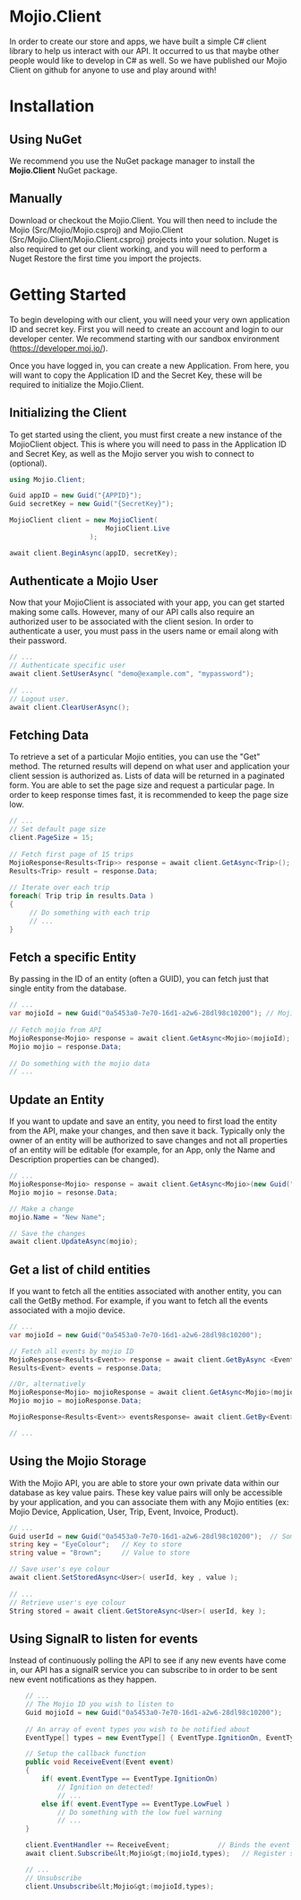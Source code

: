 Mojio.Client
============

In order to create our store and apps, we have built a simple C# client library to help us interact with our API. It occurred to us that maybe other people would like to develop in C# as well.  So we have published our Mojio Client on github for anyone to use and play around with!


Installation
============

Using NuGet
-----------

We recommend you use the NuGet package manager to install the **Mojio.Client** NuGet package.

Manually
--------

Download or checkout the Mojio.Client.  You will then need to include the Mojio (Src/Mojio/Mojio.csproj) and Mojio.Client (Src/Mojio.Client/Mojio.Client.csproj) projects into your solution.  Nuget is also required to get our client working, and you will need to perform a Nuget Restore the first time you import the projects.


Getting Started
===============

To begin developing with our client, you will need your very own application ID and secret key.  First you will need to create an account and login to our developer center.  We recommend starting with our sandbox environment (https://developer.moj.io/).

Once you have logged in, you can create a new Application.  From here, you will want to copy the Application ID and the Secret Key, these will be required to initialize the Mojio.Client.


Initializing the Client
-----------------------

To get started using the client, you must first create a new instance of the MojioClient object.  This is where you will need to pass in the Application ID and Secret Key, as well as the Mojio server you wish to connect to (optional).

```csharp
using Mojio.Client;

Guid appID = new Guid("{APPID}");
Guid secretKey = new Guid("{SecretKey}");

MojioClient client = new MojioClient(
                        MojioClient.Live
                    );

await client.BeginAsync(appID, secretKey);


```

Authenticate a Mojio User
-------------------------

Now that your MojioClient is associated with your app, you can get started making some calls.  However, many of our API calls also require an authorized user to be associated with the client sesion.  In order to authenticate a user, you must pass in the users name or email along with their password.

```csharp
// ...
// Authenticate specific user
await client.SetUserAsync( "demo@example.com", "mypassword");
	
// ...
// Logout user.
await client.ClearUserAsync();
```

Fetching Data
-------------

To retrieve a set of a particular Mojio entities, you can use the "Get" method.  The returned results will depend on what user and application your client session is authorized as. Lists of data will be returned in a paginated form.  You are able to set the page size and request a particular page.  In order to keep response times fast, it is recommended to keep the page size low.

```csharp
// ...
// Set default page size
client.PageSize = 15;
	
// Fetch first page of 15 trips
MojioResponse<Results<Trip>> response = await client.GetAsync<Trip>();
Results<Trip> result = response.Data;
	
// Iterate over each trip
foreach( Trip trip in results.Data )
{
     // Do something with each trip
     // ...
}
```

Fetch a specific Entity
-----------------------

By passing in the ID of an entity (often a GUID), you can fetch just that single entity from the database.

```csharp
// ...
var mojioId = new Guid("0a5453a0-7e70-16d1-a2w6-28dl98c10200"); // Mojio ID
	
// Fetch mojio from API
MojioResponse<Mojio> response = await client.GetAsync<Mojio>(mojioId);
Mojio mojio = response.Data;
	
// Do something with the mojio data
// ...
```

Update an Entity
----------------

If you want to update and save an entity, you need to first load the entity from the API, make your changes, and then save it back.  Typically only the owner of an entity will be authorized to save changes and not all properties of an entity will be editable (for example, for an App, only the Name and Description properties can be changed).

```csharp
// ...
MojioResponse<Mojio> response = await client.GetAsync<Mojio>(new Guid("015151a1-7e70-16d1-a2w6-28dl98c10200"));
Mojio mojio = resonse.Data;

// Make a change
mojio.Name = "New Name";

// Save the changes
await client.UpdateAsync(mojio);
```

Get a list of child entities
----------------------------

If you want to fetch all the entities associated with another entity, you can call the GetBy method.  For example, if you want to fetch all the events associated with a mojio device.

```csharp
// ...
var mojioId = new Guid("0a5453a0-7e70-16d1-a2w6-28dl98c10200");

// Fetch all events by mojio ID
MojioResponse<Results<Event>> response = await client.GetByAsync <Event,Mojio>(mojioId);
Results<Event> events = response.Data;

//Or, alternatively
MojioResponse<Mojio> mojioResponse = await client.GetAsync<Mojio>(mojioId);
Mojio mojio = mojioResponse.Data;

MojioResponse<Results<Event>> eventsResponse= await client.GetBy<Event>(mojio);

// ...
```

Using the Mojio Storage
-----------------------

With the Mojio API, you are able to store your own private data within our database as key value pairs.  These key value pairs will only be accessible by your application, and you can associate them with any Mojio entities (ex: Mojio Device, Application, User, Trip, Event, Invoice, Product).

```csharp
// ...
Guid userId = new Guid("0a5453a0-7e70-16d1-a2w6-28dl98c10200");  // Some user's ID
string key = "EyeColour";	// Key to store
string value = "Brown"; 	// Value to store

// Save user's eye colour
await client.SetStoredAsync<User>( userId, key , value );
	
// ...
// Retrieve user's eye colour
String stored = await client.GetStoreAsync<User>( userId, key );
```

Using SignalR to listen for events
----------------------------------

Instead of continuously polling the API to see if any new events have come in, our API has a signalR service you can subscribe to in order to be sent new event notifications as they happen.

```csharp
    // ...
    // The Mojio ID you wish to listen to
    Guid mojioId = new Guid("0a5453a0-7e70-16d1-a2w6-28dl98c10200");
	
    // An array of event types you wish to be notified about
    EventType[] types = new EventType[] { EventType.IgnitionOn, EventType.LowFuel };

    // Setup the callback function
    public void ReceiveEvent(Event event)
    {
        if( event.EventType == EventType.IgnitionOn)
            // Ignition on detected!
            // ...
        else if( event.EventType == EventType.LowFuel )
            // Do something with the low fuel warning
            // ...
    }

    client.EventHandler += ReceiveEvent;            // Binds the event listener
    await client.Subscribe&lt;Mojio&gt;(mojioId,types);   // Register subscrition

    // ...
    // Unsubscribe
    client.Unsubscribe&lt;Mojio&gt;(mojioId,types);
```
